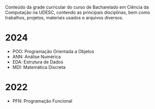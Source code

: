 Conteúdo da grade curricular do curso de Bacharelado em Ciência da Computação na UDESC, contendo as principais disciplinas, bem como trabalhos, projetos, materiais usados e arquivos diversos.
# 2024 
- POO: Programação Orientada a Objetos
- ANN: Análise Numérica
- EDA: Estrutura de Dados
- MDI: Matemática Discreta
# 2022
- PFN: Programação Funcional

